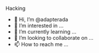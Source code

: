 Hacking
- 👋 Hi, I’m @adapterada
- 👀 I’m interested in ...
- 🌱 I’m currently learning ...
- 💞️ I’m looking to collaborate on ...
- 📫 How to reach me ...

<!---
adapterada/adapterada is a ✨ special ✨ repository because its `README.md` (this file) appears on your GitHub profile.
You can click the Preview link to take a look at your changes.
--->
